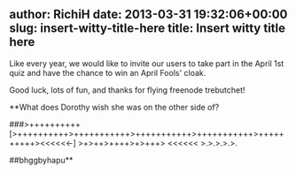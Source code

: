 author: RichiH
date: 2013-03-31 19:32:06+00:00
slug: insert-witty-title-here
title: Insert witty title here
---

Like every year, we would like to invite our users to take part in the April 1st quiz and have the chance to win an April Fools' cloak.



Good luck, lots of fun, and thanks for flying freenode trebutchet!



**What does Dorothy wish she was on the other side of?

###>++++++++++ [>++++++++++>+++++++++++>+++++++++++>+++++++++++>++++++++++><<<<<<-] >+>++>++++>+>+++> <<<<<< >.>.>.>.>.

##bhggbyhapu**
